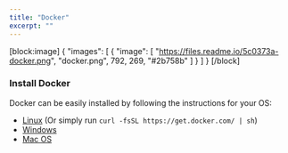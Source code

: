 ```yaml
---
title: "Docker"
excerpt: ""
---
```

[block:image]
{
  "images": [
    {
      "image": [
        "https://files.readme.io/5c0373a-docker.png",
        "docker.png",
        792,
        269,
        "#2b758b"
      ]
    }
  ]
}
[/block]

### Install Docker

Docker can be easily installed by following the instructions for your OS:

* [Linux](https://docs.docker.com/linux/step_one/) (Or simply run  `curl -fsSL https://get.docker.com/ | sh`)
* [Windows](https://docs.docker.com/windows/step_one/)
* [Mac OS](https://docs.docker.com/mac/step_one/)